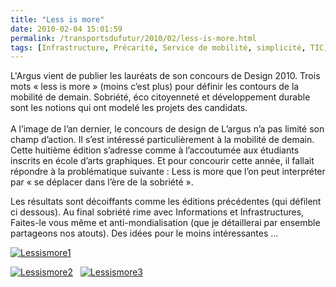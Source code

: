```yaml
---
title: "Less is more"
date: 2010-02-04 15:01:59
permalink: /transportsdufutur/2010/02/less-is-more.html
tags: [Infrastructure, Précarité, Service de mobilité, simplicité, TIC, Véhicule]
---
```


<p>L'Argus vient de publier les lauréats de son concours de Design 2010. Trois mots « less is more » (moins c’est plus) pour définir les contours de la mobilité de demain. Sobriété, éco citoyenneté et développement durable sont les notions qui ont modelé les projets des candidats.<br /><br />A l’image de l’an dernier, le concours de design de L’argus n’a pas limité son champ d’action. Il s’est intéressé particulièrement à la mobilité de demain. Cette huitième édition s’adresse comme à l’accoutumée aux étudiants inscrits en école d’arts graphiques. Et pour concourir cette année, il fallait répondre à la problématique suivante : Less is more que l’on peut interpréter par « se déplacer dans l’ère de la sobriété ».</p> <p></p>   <!--more-->  <p>Les résultats sont décoiffants comme les éditions précédentes (qui défilent ci dessous). Au final sobriété rime avec Informations et Infrastructures, Faites-le vous même et anti-mondialisation (que je détaillerai par ensemble partageons nos atouts). Des idées pour le moins intéressantes ...</p> <p><a href="https://gabrielplassat.github.io/transportsdufutur/wp-content/uploads/sites/6/old/6a0120a66d2ad4970b01287761af3f970c-pi.jpg" rel="lightbox"><img alt="Lessismore1" border="0" class="asset asset-image at-xid-6a0120a66d2ad4970b01287761af3f970c " src="/wp-content/uploads/sites/6/old/6a0120a66d2ad4970b01287761af3f970c-500pi.jpg" title="Lessismore1" /></a></p> <p><a href="https://gabrielplassat.github.io/transportsdufutur/wp-content/uploads/sites/6/old/6a0120a66d2ad4970b01287761afb5970c-pi.jpg" rel="lightbox"><img alt="Lessismore2" border="0" class="asset asset-image at-xid-6a0120a66d2ad4970b01287761afb5970c " src="/wp-content/uploads/sites/6/old/6a0120a66d2ad4970b01287761afb5970c-500pi.jpg" title="Lessismore2" /></a>   <a href="https://gabrielplassat.github.io/transportsdufutur/wp-content/uploads/sites/6/old/6a0120a66d2ad4970b0120a85f7a13970b-pi.jpg" rel="lightbox"><img alt="Lessismore3" border="0" class="asset asset-image at-xid-6a0120a66d2ad4970b0120a85f7a13970b " src="/wp-content/uploads/sites/6/old/6a0120a66d2ad4970b0120a85f7a13970b-500pi.jpg" title="Lessismore3" /></a> <br /></p> <p></p>
